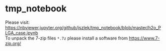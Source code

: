 # tmp_notebook
Please visit:
https://nbviewer.jupyter.org/github/jszlek/tmp_notebook/blob/master/h2o_PLGA_case.ipynb  
To unpack the 7-zip files `*.7z` please install a software from https://www.7-zip.org/
